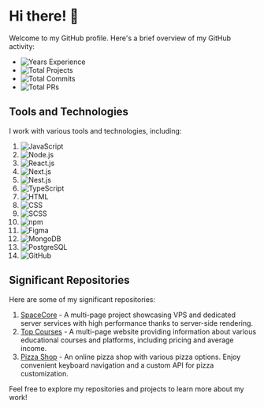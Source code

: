 # Hi there! 👋

Welcome to my GitHub profile. Here's a brief overview of my GitHub activity:

- ![Years Experience](https://img.shields.io/badge/Years%20Experience-1.5+-red)
- ![Total Projects](https://img.shields.io/badge/Total%20Projects-28-blue)
- ![Total Commits](https://img.shields.io/badge/Total%20Commits-633-brightgreen)
- ![Total PRs](https://img.shields.io/badge/Total%20PRs-101-orange)

## Tools and Technologies

I work with various tools and technologies, including:

1. ![JavaScript](https://img.shields.io/badge/JavaScript-ES6-yellow)
2. ![Node.js](https://img.shields.io/badge/Node.js-Latest-brightgreen)
3. ![React.js](https://img.shields.io/badge/React.js-Latest-blue)
4. ![Next.js](https://img.shields.io/badge/Next.js-Latest-black)
5. ![Nest.js](https://img.shields.io/badge/Nest.js-Latest-red)
6. ![TypeScript](https://img.shields.io/badge/TypeScript-Latest-blueviolet)
7. ![HTML](https://img.shields.io/badge/HTML-Latest-brightgreen)
8. ![CSS](https://img.shields.io/badge/CSS-Latest-blue)
9. ![SCSS](https://img.shields.io/badge/SCSS-Latest-brightpink)
10. ![npm](https://img.shields.io/badge/npm-Latest-red)
11. ![Figma](https://img.shields.io/badge/Figma-Latest-purple)
12. ![MongoDB](https://img.shields.io/badge/MongoDB-Latest-green)
13. ![PostgreSQL](https://img.shields.io/badge/PostgreSQL-Latest-blue)
14. ![GitHub](https://img.shields.io/badge/GitHub-Latest-lightgrey)

## Significant Repositories

Here are some of my significant repositories:

1. [SpaceCore](https://github.com/yourusername/spacecore) - A multi-page project showcasing VPS and dedicated server services with high performance thanks to server-side rendering.
2. [Top Courses](https://github.com/yourusername/top-courses) - A multi-page website providing information about various educational courses and platforms, including pricing and average income.
3. [Pizza Shop](https://github.com/yourusername/pizza-shop) - An online pizza shop with various pizza options. Enjoy convenient keyboard navigation and a custom API for pizza customization.

Feel free to explore my repositories and projects to learn more about my work!
